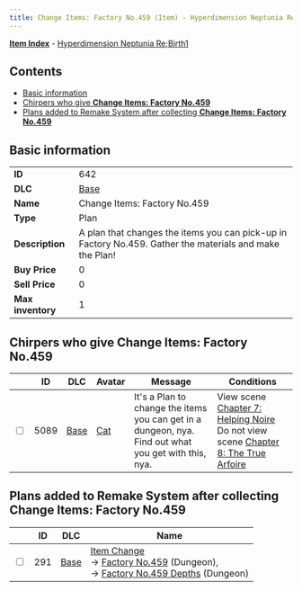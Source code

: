 ```yaml
---
title: Change Items: Factory No.459 (Item) - Hyperdimension Neptunia Re;Birth1
---
```


[**Item Index**](/neptunia/rb1/item/index.html) - [Hyperdimension Neptunia Re;Birth1](/neptunia/rb1)

## Contents

- [Basic information](#basic-information)
- [Chirpers who give **Change Items: Factory No.459**](#chirpers-who-give-change-items-factory-no459)
- [Plans added to Remake System after collecting **Change Items: Factory No.459**](#plans-added-to-remake-system-after-collecting-change-items-factory-no459)
## Basic information

|   |   |
| -- | -- |
| **ID** | 642 |
| **DLC** | [Base](/neptunia/rb1/dlc/1-base.html) |
| **Name** | Change Items: Factory No.459 |
| **Type** | Plan |
| **Description** | A plan that changes the items you can pick-up in Factory No.459. Gather the materials and make the Plan! |
| **Buy Price** | 0 |
| **Sell Price** | 0 |
| **Max inventory** | 1 |


## Chirpers who give **Change Items: Factory No.459**

|    | ID | DLC | Avatar | Message | Conditions |
| -- | -- | --- | ------ | ------- | ---------- |
| <input type="checkbox" id="rb1-chirper-event-1-5089" class="trackbox" /> | 5089 | [Base](/neptunia/rb1/dlc/1-base.html) | [Cat](/neptunia/rb1/undefined/1-226-cat.html) | It's a Plan to change the items you can get in a dungeon, nya.<br />Find out what you get with this, nya. | View scene [Chapter 7: Helping Noire](/neptunia/rb1/scene/1-710-chapter-7-helping-noire.html)<br />Do not view scene [Chapter 8: The True Arfoire](/neptunia/rb1/scene/1-807-chapter-8-the-true-arfoire.html) |


## Plans added to Remake System after collecting **Change Items: Factory No.459**

|    | ID | DLC | Name |
| -- | -- | --- | ---- |
| <input type="checkbox" id="rb1-remake-1-291" class="trackbox" /> | 291 | [Base](/neptunia/rb1/dlc/1-base.html) | [Item Change](/neptunia/rb1/remake/1-291-item-change.html)<br /> → [Factory No.459](/neptunia/rb1/dungeon/1-20-factory-no-459.html) (Dungeon),<br /> → [Factory No.459 Depths](/neptunia/rb1/dungeon/1-21-factory-no-459-depths.html) (Dungeon) |

